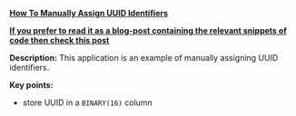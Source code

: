 **[How To Manually Assign UUID Identifiers](https://github.com/andreipall/Spring-Boot-JPA/tree/master/HibernateSpringBootAssignedUUID)**
 
<b><a href="https://persistencelayer.wixsite.com/springboot-hibernate/post/the-best-way-to-manually-assign-uuid-identifiers">If you prefer to read it as a blog-post containing the relevant snippets of code then check this post</a></b>
 
**Description:** This application is an example of manually assigning UUID identifiers.

**Key points:**
- store UUID in a `BINARY(16)` column
